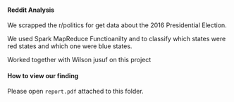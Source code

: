 #### Reddit Analysis

We scrapped the r/politics for get data about the 2016 Presidential Election.

We used Spark MapReduce Functioanilty and to classify which states were red states and which one were blue states.

Worked together with Wilson jusuf on this project

#### How to view our finding

Please open `report.pdf` attached to this folder.